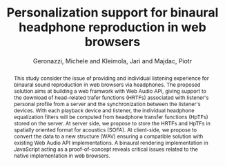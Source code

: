 --- 
title: "Personalization support for binaural headphone reproduction in web browsers" 
abstract: "This study consider the issue of providing and individual listening experience for binaural sound reproduction in web browsers via headphones. The proposed solution aims at building a web framwork with Web Audio API, giving support to the download of head-related trafer functions (HRTFs) associated with listener's personal profile from a server and the synchronization between the listener's devices. With each playback device and listener, the individual headphone equalization filters will be computed from headphone transfer functions (HpTFs) stored on the server. At server side, we propose to store the HRTFs and HpTFs in spatially oriented format for acoustics (SOFA). At client-side, we propose to convert the data to a new structure (WAV) ensuring a compatible solution with existing Web Audio API implementations. A binaural rendering implementation in JavaScript acting as a proof-of-concept reveals critical issues related to the native implementation in web browsers." 
address: "Paris" 
author: "Geronazzi, Michele and Kleimola, Jari and Majdac, Piotr"
webAuthor: "Christian Baumann, Johanna Friederike, Jan-Torsten Milde" 
booktitle: "Proceedings of the International Web Audio Conference" 
editor: "Goldszmidt, Samuel and Schnell, Norbert and Saiz, Victor and Matuszewski, Benjamin" 
month: "Proceedings of the International Web Audio Conference"
pages: "1-6" 
publisher: "IRCAM" 
series: "WAC '18"
track: "Paper"  
year: "2015" 
id: "2015_29" 
tags: year2015
media: https://medias.ircam.fr/x487d49 
pdflink: /_data/papers/pdf/2015/2015_29.pdf
ISSN: 2663-5844
---